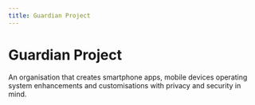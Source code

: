```yaml
---
title: Guardian Project
---
```

# Guardian Project

An organisation that creates smartphone apps, mobile devices operating system enhancements and customisations with privacy and security in mind.